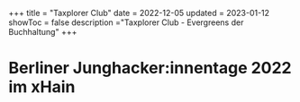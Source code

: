 +++
title = "Taxplorer Club"
date = 2022-12-05
updated = 2023-01-12
showToc = false
description ="Taxplorer Club - Evergreens der Buchhaltung"
+++

<script lang="ts">
    import Button from '$lib/components/Button.svelte';
    import Figure from '$lib/components/Figure.svelte';
    import UserRectangle from "phosphor-svelte/lib/UserRectangle";
</script>

# Berliner Junghacker:innentage 2022 im xHain

<Figure src="https://cloud.kobschaetzki.de/f/afc12850c14146309a7d/?dl=1" alt="Video Taxplorer" />
